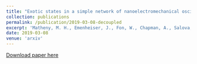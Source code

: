```yaml
---
title: "Exotic states in a simple network of nanoelectromechanical oscillators"
collection: publications
permalink: /publication/2019-03-08-decoupled
excerpt: 'Matheny, M. H., Emenheiser, J., Fon, W., Chapman, A., Salova, A., Rohden, M., ... , Mesbahi, M. (2019). Exotic states in a simple network of nanoelectromechanical oscillators. Science, 363(6431), eaav7932.'
date: 2019-03-08
venue: 'arxiv'
---
```



<a href='http://academicpages.github.io/files/paper3.pdf'>Download paper here</a>